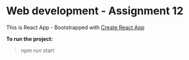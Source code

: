 # Web development - Assignment 12
This is React App - Bootstrapped with [Create React App](https://github.com/facebook/create-react-app)

**To run the project:**
> npm run start
